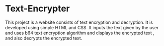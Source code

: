 # Text-Encrypter
This project is a website consists of text encryption and decryption. It is developed using simple HTML and CSS .It inputs the text given by the user and uses b64 text encryption algorithm and displays the encrypted text , and also decrypts the encrypted text. 
